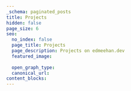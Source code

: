 ```yaml
---
_schema: paginated_posts
title: Projects
hidden: false
page_size: 6
seo:
  no_index: false
  page_title: Projects
  page_description: Projects on edmeehan.dev
  featured_image:
  
  open_graph_type:
  canonical_url:
content_blocks:
---
```

